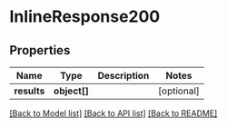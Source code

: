 # InlineResponse200

## Properties
Name | Type | Description | Notes
------------ | ------------- | ------------- | -------------
**results** | **object[]** |  | [optional] 

[[Back to Model list]](../../README.md#documentation-for-models) [[Back to API list]](../../README.md#documentation-for-api-endpoints) [[Back to README]](../../README.md)

